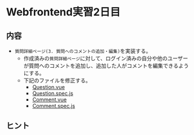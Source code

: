 # Webfrontend実習2日目

## 内容

* `質問詳細ページ(3. 質問へのコメントの追加・編集)`を実装する。
  * 作成済みの`質問詳細ページ`に対して、ログイン済みの自分や他のユーザーが質問へのコメントを追加し、追加した人がコメントを編集できるようにする。
  * 下記のファイルを修正する。
    * [Question.vue](../../web/static/components/Question.vue)
    * [Question.spec.js](../../js_test/components/Question.spec.js)
    * [Comment.vue](../../web/static/components/Comment.vue)
    * [Comment.spec.js](../../js_test/components/Comment.spec.js)

## ヒント
